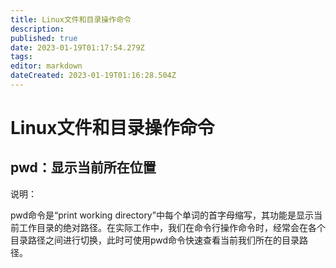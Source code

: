 ```yaml
---
title: Linux文件和目录操作命令
description: 
published: true
date: 2023-01-19T01:17:54.279Z
tags: 
editor: markdown
dateCreated: 2023-01-19T01:16:28.504Z
---
```


# Linux文件和目录操作命令
## pwd：显示当前所在位置

说明：

pwd命令是“print working directory”中每个单词的首字母缩写，其功能是显示当前工作目录的绝对路径。在实际工作中，我们在命令行操作命令时，经常会在各个目录路径之间进行切换，此时可使用pwd命令快速查看当前我们所在的目录路径。
